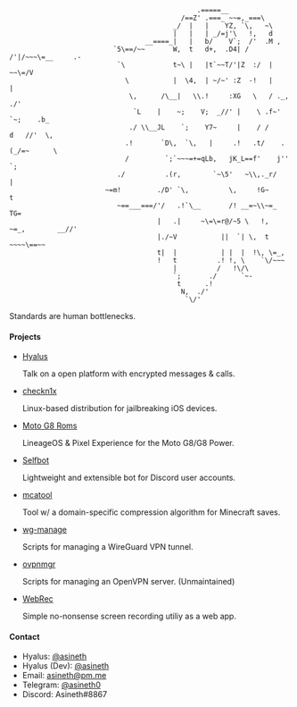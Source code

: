 ```
                                               .=====__
                                           /==Z' .===_ ~~=,_===\
                                         _/  |   |    YZ, `\,   ~\
                                         |   |   | _/=j'\   !,   d
                                  __====_|   |   b/    V`;  /'  .M ,
                          `5\==/~~       W,  t   d+,  .D4| /   /'|/~~~\=__     .-
                           `\            t~\ |   |t`~~T/'|Z  :/  |        ~~\=/V
                             \           |  \4,  | ~/~' :Z  -!   |             |
                              \,      /\__|   \\.!     :XG   \   / ._,       ./'
                               `L    |    ~;    V;  _//' |    \ .f~' `~;    .b_
                              ./ \\__JL    `;    Y7~     |    / /     d   //'  \,
                             .!       `D\,  `\,   |     .!   .t/    .(_/=~      \
                             /         `;`~~~=+=qLb,   jK_L==f'    j''          `;
                           ./          .(r,        `~\5'   ~\\,._r/              |
                        ~=m!         ./D' `\,          \,     !G~                 t
                           ~==___===/'/   .!`\__       /! __=~\\~=_                TG=
                                     |   .|     ~\=\=r@/~5 \   !,  ~=_,        __//'
                                     |./~V           ||  `| \,  t     ~~~~\==~~
                                     t|  |           | |  |  !\, \=_,
                                     !   t          .! !, \    `\/~~~
                                         |          /   !\/\
                                         `;       ./      `~-
                                          t      .!
                                           N,  ./'
                                            `\/'
```

Standards are human bottlenecks.

#### Projects

* [Hyalus](https://hyalus.app)

  Talk on a open platform with encrypted messages & calls.

* [checkn1x](https://github.com/asineth0/checkn1x)

  Linux-based distribution for jailbreaking iOS devices.
  
* [Moto G8 Roms](https://asineth.me/posts/g8-roms)

  LineageOS & Pixel Experience for the Moto G8/G8 Power.
  
* [Selfbot](https://github.com/asineth0/selfbot)

  Lightweight and extensible bot for Discord user accounts.
  
* [mcatool](https://github.com/asineth0/mcatool)

  Tool w/ a domain-specific compression algorithm for Minecraft saves.

* [wg-manage](https://github.com/asineth0/wg-manage)

  Scripts for managing a WireGuard VPN tunnel.

* [ovpnmgr](https://github.com/asineth0/ovpnmgr)

  Scripts for managing an OpenVPN server. (Unmaintained)
  
* [WebRec](https://github.com/asineth0/webrec)

  Simple no-nonsense screen recording utiliy as a web app.

#### Contact

- Hyalus: [@asineth](https://hyalus.app/add/asineth)
- Hyalus (Dev): [@asineth](https://dev.hyalus.app/add/asineth)
- Email: asineth@pm.me
- Telegram: [@asineth0](https://t.me/asineth0)
- Discord: Asineth#8867
